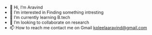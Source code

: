 - 👋 Hi, I’m Aravind
- 👀 I’m interested in Finding something intresting
- 🌱 I’m currently learning B.tech
- 💞️ I’m looking to collaborate on research 
- 📫 How to reach me contact me on Gmail kpleelaaravind@gmail.com

<!---
leelaaravind2725/leelaaravind2725 is a ✨ special ✨ repository because its `README.md` (this file) appears on your GitHub profile.
You can click the Preview link to take a look at your changes.
--->
